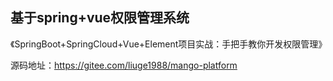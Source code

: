 ## 基于spring+vue权限管理系统

《SpringBoot+SpringCloud+Vue+Element项目实战：手把手教你开发权限管理》

源码地址：https://gitee.com/liuge1988/mango-platform


